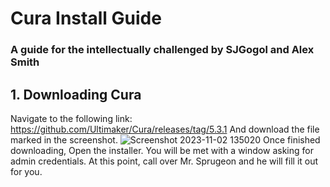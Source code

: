 # Cura Install Guide
### A guide for the intellectually challenged by SJGogol and Alex Smith
## 1. Downloading Cura
Navigate to the following link: https://github.com/Ultimaker/Cura/releases/tag/5.3.1
And download the file marked in the screenshot.
![Screenshot 2023-11-02 135020](https://github.com/SJGogol/InstallerGuide/assets/88162881/b1355256-23d7-4661-ae55-396fe89a9834)
 Once finished downloading, Open the installer.
You will be met with a window asking for admin credentials. At this point, call over Mr. Sprugeon and he will fill it out for you. 
